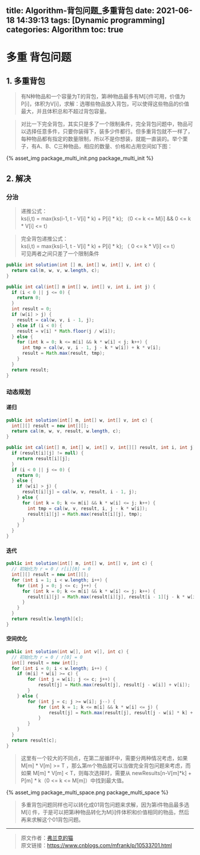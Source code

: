 title: Algorithm-背包问题_多重背包
date: 2021-06-18 14:39:13
tags: [Dynamic programming]
categories: Algorithm
toc: true
---
# 多重 背包问题

## 1. 多重背包

> 有N种物品和一个容量为T的背包，第i种物品最多有M[i]件可用，价值为P[i]，体积为V[i]，求解：选哪些物品放入背包，可以使得这些物品的价值最大，并且体积总和不超过背包容量。

> 对比一下完全背包，其实只是多了一个限制条件，完全背包问题中，物品可以选择任意多件，只要你装得下，装多少件都行。但多重背包就不一样了，每种物品都有指定的数量限制，所以不是你想装，就能一直装的。举个栗子，有A、B、C三种物品，相应的数量、价格和占用空间如下图：

{% asset_img package_multi_init.png package_multi_init %}

## 2. 解决

### 分治


> 递推公式：  
> ks(i,t) = max{ks(i-1, t - V[i] * k) + P[i] * k}; （0 <= k <= M[i] && 0 <= k * V[i] <= t）

> 完全背包递推公式：  
> ks(i,t) = max{ks(i-1, t - V[i] * k) + P[i] * k}; （ 0 <= k * V[i] <= t）  
> 可见两者之间只差了一个限制条件


```java
public int solution(int [] m, int[] w, int[] v, int c) {
  return cal(m, w, v, w.length, c);
}

public int cal(int[] m int[] w, int[] v, int i, int j) {
  if (i < 0 || j <= 0) {
    return 0;
  }
  int result = 0;
  if (w[i] > j) {
    result = cal(w, v, i - 1, j);
  } else if (i < 0) {
    result = v[i] * Math.floor(j / w[i]);
  } else {
    for (int k = 0; k <= m[i] && k * w[i] < j; k++) {
      int tmp = cal(w, v, i - 1, j - k * w[i]) + k * v[i];
      result = Math.max(result, tmp);
    }
  }
  return result;
}
```

### 动态规划

#### **递归**

```java
public int solution(int[] m, int[] w, int[] v, int c) {
  int[][] result = new int[][];
  return cal(m, w, v, result, w.length, c);
}

public int cal(int[] m, int[] w, int[] v, int[][] result, int i, int j) {
  if (result[i][j] != null) {
    return result[i][j];
  }
  if (i < 0 || j <= 0) {
    return 0;
  } else {
    if (w[i] > j) {
      result[i][j] = cal(w, v, result, i - 1, j);
    } else {
      for (int k = 0; k <= m[i] && k * w[i] <= j; k++) {
        int tmp = cal(w, v, result, i, j - k * w[i]);
        result[i][j] = Math.max(result[i][j], tmp);
      }
    }
  }
}
```

#### **迭代**

```java
public int solution(int[] m, int[] w, int[] v, int c) {
  // 初始化为 r = 0 / r[i][0] = 0
  int[][] result = new int[][];
  for (int i = 1; i < w.length; i++) {
    for (int j = 0; j <= c; j++) {
      for (int k = 0; k <= m[i] && k * w[i] <= j; k++) {
        result[i][j] = Math.max(result[i][j], result[i - 1][j - k * w[i]] + k * v[i]);
      }
    }
  }
  return result[w.length][c];
}
```

#### **空间优化**
```java
public int solution(int w[], int v[], int c) {
  // 初始化为 r = 0 / r[0] = 0
  int[] result = new int[];
  for (int i = 0; i < w.length; i++) {
    if (m[i] * w[i] >= c) {
        for (int j = w[i]; j <= c; j++) {
            result[j] = Math.max(result[j], result[j - w[i]] + v[i]);
        }
    } else {
        for (int j = c; j >= w[i]; j--) {
            for (int k = 1; k <= m[i] && k * w[i] <= j) {
                result[j] = Math.max(result[j], result[j - w[i] * k] + v[i] * k);
            }
        }
    }
  }
  return result[c];
}
```

> 这里有一个较大的不同点，在第二层循环中，需要分两种情况考虑，如果 M[m] * V[m] >= T ，那么第m个物品就可以当做完全背包问题来考虑，而如果 M[m] * V[m] < T，则每次选择时，需要从 newResults[n-V[m]*k] + P[m] * k（0 <= k <= M[m]）中找到最大值。

{% asset_img package_multi_space.png package_multi_space %}

> 多重背包问题同样也可以转化成01背包问题来求解，因为第i件物品最多选 M[i] 件，于是可以把第i种物品转化为M[i]件体积和价值相同的物品，然后再来求解这个01背包问题。

---

> 原文作者：[弗兰克的猫](https://home.cnblogs.com/u/mfrank/)  
  原文链接：https://www.cnblogs.com/mfrank/p/10533701.html